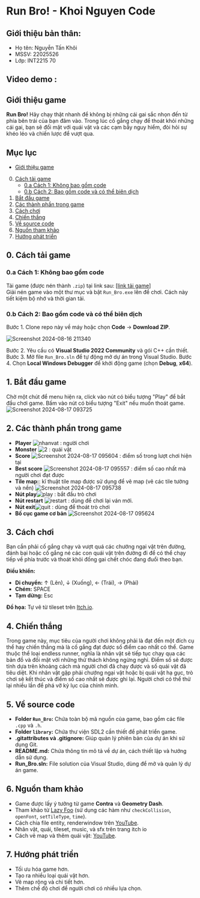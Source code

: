 # Run Bro! - Khoi Nguyen Code

## Giới thiệu bản thân:
- Họ tên: Nguyễn Tấn Khôi
- MSSV: 22025526
- Lớp: INT2215 70

## Video demo :

## Giới thiệu game
**Run Bro!** Hãy chạy thật nhanh để không bị những cái gai sắc nhọn đến từ phía bên trái của bạn đâm vào. Trong lúc cố gắng chạy để thoát khỏi những cái gai, bạn sẽ đối mặt với quái vật và các cạm bẫy nguy hiểm, đòi hỏi sự khéo léo và chiến lược để vượt qua.

## Mục lục
- [Giới thiệu game](#giới-thiệu-game)
0. [Cách tải game](#0-cách-tải-game)
   - [0.a Cách 1: Không bao gồm code](#0a-cách-1-không-bao-gồm-code)
   - [0.b Cách 2: Bao gồm code và có thể biên dịch](#0b-cách-2-bao-gồm-code-và-có-thể-biên-dịch)
1. [Bắt đầu game](#1-bắt-đầu-game)
2. [Các thành phần trong game](#2-các-thành-phần-trong-game)
3. [Cách chơi](#3-cách-chơi)
4. [Chiến thắng](#4-chiến-thắng)
5. [Về source code](#5-về-source-code)
6. [Nguồn tham khảo](#6-nguồn-tham-khảo)
7. [Hướng phát triển](#7-hướng-phát-triển)

## 0. Cách tải game

### 0.a Cách 1: Không bao gồm code
Tải game (được nén thành `.zip`) tại link sau: [[link tải game](https://github.com/khoinguyencode/Run_Bro/releases/tag/Run_Bro)]  
Giải nén game vào một thư mục và bật `Run_Bro.exe` lên để chơi. Cách này tiết kiệm bộ nhớ và thời gian tải.

### 0.b Cách 2: Bao gồm code và có thể biên dịch
Bước 1. Clone repo này về máy hoặc chọn **Code** -> **Download ZIP**.

![Screenshot 2024-08-16 211340](https://github.com/user-attachments/assets/6652e23c-f6d0-493a-9a0f-ab78f1dcd102)

Bước 2. Yêu cầu có **Visual Studio 2022 Community** và gói C++ cần thiết.
Bước 3. Mở file `Run_Bro.sln` để tự động mở dự án trong Visual Studio.
Bước 4. Chọn **Local Windows Debugger** để khởi động game (chọn **Debug**, **x64**).

## 1. Bắt đầu game
Chờ một chút để menu hiện ra, click vào nút có biểu tượng "Play" để bắt đầu chơi game. Bấm vào nút có biểu tượng "Exit" nếu muốn thoát game.
![Screenshot 2024-08-17 093725](https://github.com/user-attachments/assets/69b280eb-55f3-4d14-b194-88a2d4ee12ba)

## 2. Các thành phần trong game
- **Player** ![nhanvat](https://github.com/user-attachments/assets/f45c3bb2-56a1-4574-b5d1-7271f9791608) : người chơi
- **Monster** ![2](https://github.com/user-attachments/assets/e8d87b5e-ffaa-4407-b6ea-711e9a1f6480) : quái vật
- **Score** ![Screenshot 2024-08-17 095604](https://github.com/user-attachments/assets/b7d1e882-7748-4883-ab5a-6d17c8ee49cd) : điểm số trong lượt chơi hiện tại
- **Best score** ![Screenshot 2024-08-17 095557](https://github.com/user-attachments/assets/c586a3b1-e93f-489c-a4cc-d94591fc6a7f) : điểm số cao nhất mà người chơi đạt được
- **Tile map:**: kĩ thuật tile map được sử dụng để vẽ map (vẽ các tile tường và nền)
![Screenshot 2024-08-17 095738](https://github.com/user-attachments/assets/58c26a16-96ba-40a2-b77c-75b357791d99)
- **Nút play**![play](https://github.com/user-attachments/assets/b80d7835-b807-4a28-b108-3ee6caefe7f4) : bắt đầu trò chơi
- **Nút restart** ![restart](https://github.com/user-attachments/assets/b52efa15-56e2-4112-915f-949ecf50ab56) : dùng để chơi lại ván mới.
- **Nút exit**![quit](https://github.com/user-attachments/assets/07eb7e3d-298a-42b6-a4f7-39315961874e) : dùng để thoát trò chơi
- **Bố cục game cơ bản**
![Screenshot 2024-08-17 095624](https://github.com/user-attachments/assets/dfa09062-15a5-4b60-8484-530dc31712f7)

## 3. Cách chơi
Bạn cần phải cố gắng chạy và vượt quá các chướng ngại vật trên đường, đánh bại hoặc cố gắng né các con quái vật trên đường đi để có thể chạy tiếp về phía trước và thoát khỏi đống gai chết chóc đang đuổi theo bạn.

**Điều khiển:**
- **Di chuyển:** ↑ (Lên), ↓ (Xuống), ← (Trái), → (Phải)
- **Chém:** SPACE
- **Tạm dừng:** Esc

**Đồ họa:** Tự vẽ từ tileset trên [Itch.io](https://incolgames.itch.io/dungeon-platformer-tile-set-pixel-art).

## 4. Chiến thắng
Trong game này, mục tiêu của người chơi không phải là đạt đến một đích cụ thể hay chiến thắng mà là cố gắng đạt được số điểm cao nhất có thể. Game thuộc thể loại endless runner, nghĩa là nhân vật sẽ tiếp tục chạy qua các bản đồ và đối mặt với những thử thách không ngừng nghỉ. Điểm số sẽ được tính dựa trên khoảng cách mà người chơi đã chạy được và số quái vật đã tiêu diệt. Khi nhân vật gặp phải chướng ngại vật hoặc bị quái vật hạ gục, trò chơi sẽ kết thúc và điểm số cao nhất sẽ được ghi lại. Người chơi có thể thử lại nhiều lần để phá vỡ kỷ lục của chính mình.

## 5. Về source code
- **Folder `Run_Bro`:** Chứa toàn bộ mã nguồn của game, bao gồm các file `.cpp` và `.h`.
- **Folder `library`:** Chứa thư viện SDL2 cần thiết để phát triển game.
- **.gitattributes và .gitignore:** Giúp quản lý phiên bản của dự án khi sử dụng Git.
- **README.md:** Chứa thông tin mô tả về dự án, cách thiết lập và hướng dẫn sử dụng.
- **Run_Bro.sln:** File solution của Visual Studio, dùng để mở và quản lý dự án game.

## 6. Nguồn tham khảo
- Game được lấy ý tưởng từ game **Contra** và **Geometry Dash**.
- Tham khảo từ [Lazy Foo](http://lazyfoo.net/tutorials/SDL/) (sử dụng các hàm như `checkCollision`, `openFont`, `setTileType`, `time`).
- Cách chia file entity, renderwindow trên [YouTube](https://www.youtube.com/playlist?list=PL2RPjWnJduNmXHRYwdtublIPdlqocBoLS).
- Nhân vật, quái, tileset, music, và sfx trên trang itch io
- Cách vẽ map và thêm quái vật: [YouTube](https://www.youtube.com/watch?v=rLWlnPwR1uI&list=PL-K0viiuJ2RctP5nlJlqmHGeh66-GOZR_&index=14).

## 7. Hướng phát triển
- Tối ưu hóa game hơn.
- Tạo ra nhiều loại quái vật hơn.
- Vẽ map rộng và chi tiết hơn.
- Thêm chế độ chơi để người chơi có nhiều lựa chọn.

